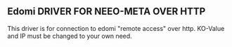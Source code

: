 ## Edomi DRIVER FOR NEEO-META OVER HTTP
This driver is for connection to edomi "remote access" over http.
KO-Value and IP must be changed to your own need.
